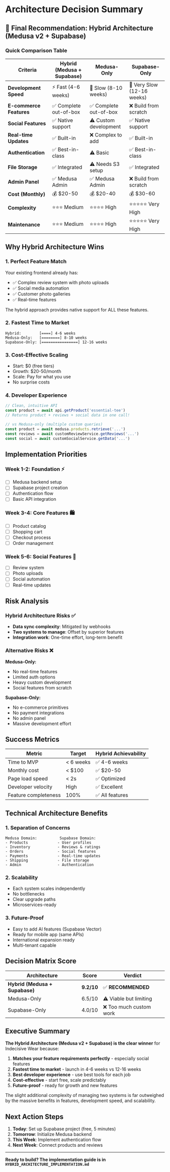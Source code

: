 # Architecture Decision Summary

## 🎯 Final Recommendation: Hybrid Architecture (Medusa v2 + Supabase)

### Quick Comparison Table

| Criteria | Hybrid (Medusa + Supabase) | Medusa-Only | Supabase-Only |
|----------|---------------------------|-------------|---------------|
| **Development Speed** | ⚡ Fast (4-6 weeks) | 🐌 Slow (8-10 weeks) | 🐢 Very Slow (12-16 weeks) |
| **E-commerce Features** | ✅ Complete out-of-box | ✅ Complete out-of-box | ❌ Build from scratch |
| **Social Features** | ✅ Native support | ⚠️ Custom development | ✅ Native support |
| **Real-time Updates** | ✅ Built-in | ❌ Complex to add | ✅ Built-in |
| **Authentication** | ✅ Best-in-class | ⚠️ Basic | ✅ Best-in-class |
| **File Storage** | ✅ Integrated | ⚠️ Needs S3 setup | ✅ Integrated |
| **Admin Panel** | ✅ Medusa Admin | ✅ Medusa Admin | ❌ Build from scratch |
| **Cost (Monthly)** | 💰 $20-50 | 💰 $20-40 | 💰 $30-60 |
| **Complexity** | ⭐⭐⭐ Medium | ⭐⭐⭐⭐ High | ⭐⭐⭐⭐⭐ Very High |
| **Maintenance** | ⭐⭐⭐ Medium | ⭐⭐⭐⭐ High | ⭐⭐⭐⭐⭐ Very High |

## Why Hybrid Architecture Wins

### 1. **Perfect Feature Match**
Your existing frontend already has:
- ✅ Complex review system with photo uploads
- ✅ Social media automation
- ✅ Customer photo galleries
- ✅ Real-time features

The hybrid approach provides native support for ALL these features.

### 2. **Fastest Time to Market**
```
Hybrid:        [====] 4-6 weeks
Medusa-Only:   [========] 8-10 weeks  
Supabase-Only: [================] 12-16 weeks
```

### 3. **Cost-Effective Scaling**
- Start: $0 (free tiers)
- Growth: $20-50/month
- Scale: Pay for what you use
- No surprise costs

### 4. **Developer Experience**
```typescript
// Clean, intuitive API
const product = await api.getProduct('essential-tee')
// Returns product + reviews + social data in one call!

// vs Medusa-only (multiple custom queries)
const product = await medusa.products.retrieve('...')
const reviews = await customReviewService.getReviews('...')
const social = await customSocialService.getData('...')
```

## Implementation Priorities

### Week 1-2: Foundation ⚡
- [ ] Medusa backend setup
- [ ] Supabase project creation
- [ ] Authentication flow
- [ ] Basic API integration

### Week 3-4: Core Features 🛍️
- [ ] Product catalog
- [ ] Shopping cart
- [ ] Checkout process
- [ ] Order management

### Week 5-6: Social Features 🌟
- [ ] Review system
- [ ] Photo uploads
- [ ] Social automation
- [ ] Real-time updates

## Risk Analysis

### Hybrid Architecture Risks ✅
- **Data sync complexity**: Mitigated by webhooks
- **Two systems to manage**: Offset by superior features
- **Integration work**: One-time effort, long-term benefit

### Alternative Risks ❌

**Medusa-Only:**
- No real-time features
- Limited auth options
- Heavy custom development
- Social features from scratch

**Supabase-Only:**
- No e-commerce primitives
- No payment integrations
- No admin panel
- Massive development effort

## Success Metrics

| Metric | Target | Hybrid Achievability |
|--------|--------|--------------------|
| Time to MVP | < 6 weeks | ✅ 4-6 weeks |
| Monthly cost | < $100 | ✅ $20-50 |
| Page load speed | < 2s | ✅ Optimized |
| Developer velocity | High | ✅ Excellent |
| Feature completeness | 100% | ✅ All features |

## Technical Architecture Benefits

### 1. **Separation of Concerns**
```
Medusa Domain:          Supabase Domain:
- Products             - User profiles
- Inventory            - Reviews & ratings  
- Orders               - Social features
- Payments             - Real-time updates
- Shipping             - File storage
- Admin                - Authentication
```

### 2. **Scalability**
- Each system scales independently
- No bottlenecks
- Clear upgrade paths
- Microservices-ready

### 3. **Future-Proof**
- Easy to add AI features (Supabase Vector)
- Ready for mobile app (same APIs)
- International expansion ready
- Multi-tenant capable

## Decision Matrix Score

| Architecture | Score | Verdict |
|--------------|-------|----------|
| **Hybrid (Medusa + Supabase)** | **9.2/10** | ✅ **RECOMMENDED** |
| Medusa-Only | 6.5/10 | ⚠️ Viable but limiting |
| Supabase-Only | 4.0/10 | ❌ Too much custom work |

## Executive Summary

**The Hybrid Architecture (Medusa v2 + Supabase) is the clear winner** for Indecisive Wear because:

1. **Matches your feature requirements perfectly** - especially social features
2. **Fastest time to market** - launch in 4-6 weeks vs 12-16 weeks
3. **Best developer experience** - use best tools for each job
4. **Cost-effective** - start free, scale predictably
5. **Future-proof** - ready for growth and new features

The slight additional complexity of managing two systems is far outweighed by the massive benefits in features, development speed, and scalability.

## Next Action Steps

1. **Today**: Set up Supabase project (free, 5 minutes)
2. **Tomorrow**: Initialize Medusa backend
3. **This Week**: Implement authentication flow
4. **Next Week**: Connect products and reviews

---

**Ready to build? The implementation guide is in `HYBRID_ARCHITECTURE_IMPLEMENTATION.md`**